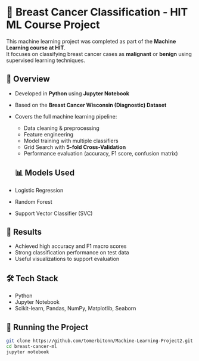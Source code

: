 # 🧠 Breast Cancer Classification - HIT ML Course Project

This machine learning project was completed as part of the **Machine Learning course at HIT**.  
It focuses on classifying breast cancer cases as **malignant** or **benign** using supervised learning techniques.

## 📌 Overview

- Developed in **Python** using **Jupyter Notebook**
- Based on the **Breast Cancer Wisconsin (Diagnostic) Dataset**
- Covers the full machine learning pipeline:
  - Data cleaning & preprocessing
  - Feature engineering
  - Model training with multiple classifiers
  - Grid Search with **5-fold Cross-Validation**
  - Performance evaluation (accuracy, F1 score, confusion matrix)

  ## 📊 Models Used

- Logistic Regression  
- Random Forest  
- Support Vector Classifier (SVC)

## 🧪 Results

- Achieved high accuracy and F1 macro scores
- Strong classification performance on test data
- Useful visualizations to support evaluation

## 🛠️ Tech Stack

- Python  
- Jupyter Notebook  
- Scikit-learn, Pandas, NumPy, Matplotlib, Seaborn

## 🚀 Running the Project

```bash
git clone https://github.com/tomerbitonn/Machine-Learning-Project2.git
cd breast-cancer-ml
jupyter notebook
```